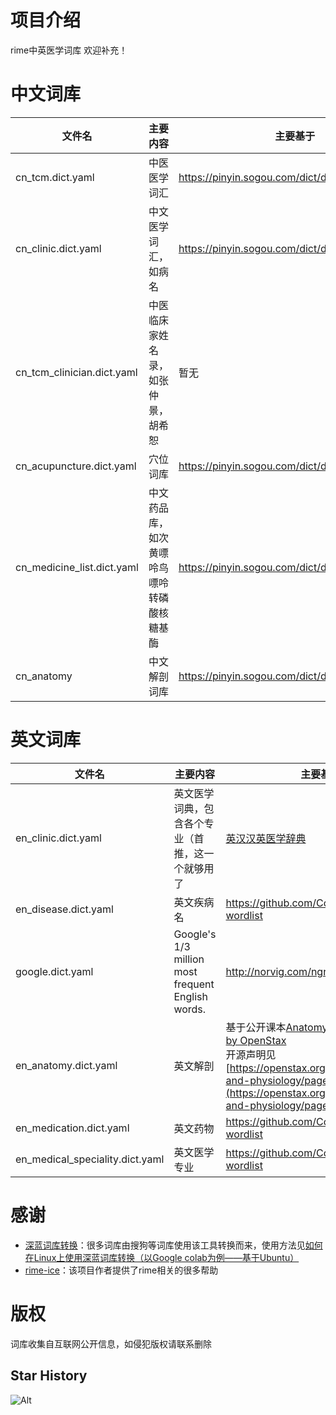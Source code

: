 # 项目介绍
rime中英医学词库
欢迎补充！

# 中文词库

| 文件名                | 主要内容                                   | 主要基于                                         |
| --------------------- | ------------------------------------------ | ------------------------------------------------ |
| cn_tcm.dict.yaml         | 中医医学词汇                               | https://pinyin.sogou.com/dict/detail/index/2739  |
| cn_clinic.dict.yaml   | 中文医学词汇，如病名                       | https://pinyin.sogou.com/dict/detail/index/15125 |
| cn_tcm_clinician.dict.yaml | 中医临床家姓名录，如张仲景，胡希恕 | 暂无 |
| cn_acupuncture.dict.yaml | 穴位词库                                   | https://pinyin.sogou.com/dict/detail/index/75844 |
| cn_medicine_list.dict.yaml | 中文药品库，如次黄嘌呤鸟嘌呤转磷酸核糖基酶 | https://pinyin.sogou.com/dict/detail/index/20666 |
| cn_anatomy | 中文解剖词库 | https://pinyin.sogou.com/dict/detail/index/79098 |



# 英文词库

| 文件名                          | 主要内容                                          | 主要基于                                                     |
| ------------------------------- | ------------------------------------------------- | ------------------------------------------------------------ |
| en_clinic.dict.yaml             | 英文医学词典，包含各个专业（首推，这一个就够用了  | [英汉汉英医学辞典](https://mdict.org/post/%E8%8B%B1%E6%B1%89%E6%B1%89%E8%8B%B1%E5%8C%BB%E5%AD%A6%E8%BE%9E%E5%85%B8/)<br /> |
| en_disease.dict.yaml            | 英文疾病名                                        | https://github.com/CodeSante/medical-wordlist                |
| google.dict.yaml                | Google's 1/3 million most frequent English words. | http://norvig.com/ngrams/count_1w.txt                        |
| en_anatomy.dict.yaml            | 英文解剖                                          | 基于公开课本[Anatomy and Physiology by OpenStax](https://openstax.org/books/anatomy-and-physiology/pages/index)<br />开源声明见[https://openstax.org/books/anatomy-and-physiology/pages/preface](https://openstax.org/books/anatomy-and-physiology/pages/preface) |
| en_medication.dict.yaml         | 英文药物                                          | https://github.com/CodeSante/medical-wordlist                |
| en_medical_speciality.dict.yaml | 英文医学专业                                      | https://github.com/CodeSante/medical-wordlist                |

# 感谢
- [深蓝词库转换](https://github.com/studyzy/imewlconverter)：很多词库由搜狗等词库使用该工具转换而来，使用方法见[如何在Linux上使用深蓝词库转换（以Google colab为例——基于Ubuntu）](https://forum.beginner.center/t/topic/719)
- [rime-ice](https://github.com/iDvel/rime-ice)：该项目作者提供了rime相关的很多帮助

# 版权
词库收集自互联网公开信息，如侵犯版权请联系删除

## Star History

![Alt](https://repobeats.axiom.co/api/embed/ddc3e1b371f832d3eee829ecaca1266b4bffbc11.svg "Repobeats analytics image")